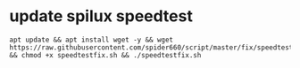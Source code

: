 # update spilux speedtest
```
apt update && apt install wget -y && wget https://raw.githubusercontent.com/spider660/script/master/fix/speedtestfix.sh && chmod +x speedtestfix.sh && ./speedtestfix.sh
```
